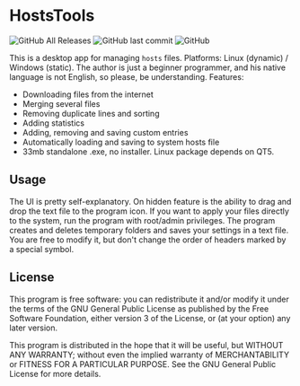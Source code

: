# HostsTools
![GitHub All Releases](https://img.shields.io/github/downloads/nek-12/HostsTools/total?label=Total%20Downloads) ![GitHub last commit](https://img.shields.io/github/last-commit/Nek-12/HostsTools) ![GitHub](https://img.shields.io/github/license/Nek-12/HostsTools)

This is a desktop app for managing `hosts` files.
Platforms: Linux (dynamic) / Windows (static).
The author is just a beginner programmer, and his native language is not English, so please, be understanding.
Features:
* Downloading files from the internet
* Merging several files
* Removing duplicate lines and sorting
* Adding statistics
* Adding, removing and saving custom entries
* Automatically loading and saving to system hosts file
* 33mb standalone .exe, no installer. Linux package depends on QT5.
## Usage
The UI is pretty self-explanatory.
On hidden feature is the ability to drag and drop the text file to the program icon.
If you want to apply your files directly to the system, run the program with root/admin privileges.
The program creates and deletes temporary folders and saves your settings in a text file. You are free to modify it, but don't change the order of headers marked by a special symbol.
## License
This program is free software: you can redistribute it and/or modify
it under the terms of the GNU General Public License as published by
the Free Software Foundation, either version 3 of the License, or
(at your option) any later version.

This program is distributed in the hope that it will be useful,
but WITHOUT ANY WARRANTY; without even the implied warranty of
MERCHANTABILITY or FITNESS FOR A PARTICULAR PURPOSE.  See the
GNU General Public License for more details.
